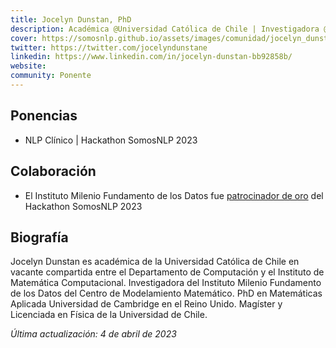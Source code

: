 ```yaml
---
title: Jocelyn Dunstan, PhD
description: Académica @Universidad Católica de Chile | Investigadora @IMFD
cover: https://somosnlp.github.io/assets/images/comunidad/jocelyn_dunstan.jpg
twitter: https://twitter.com/jocelyndunstane 
linkedin: https://www.linkedin.com/in/jocelyn-dunstan-bb92858b/
website: 
community: Ponente
---
```


## Ponencias

- NLP Clínico | Hackathon SomosNLP 2023

<EventSummary
    description="La idea es explicar por qué es un dominio interesante y sus desafíos actuales. Al asistir a esta charla aprenderás sobre las tareas clásicas de NLP en medicina y los avances en NLP clínico en Chile."
    poster="https://somosnlp.github.io/assets/images/eventos/230404_nlp_clinico.png"
    video="https://www.youtube.com/embed/GQbF1MypKIg"
    name=""
    website=""
    twitter="https://twitter.com/jocelyndunstane"
    linkedin="https://www.linkedin.com/in/jocelyn-dunstan-bb92858b/"
    github=""
    bio="Jocelyn Dunstan es académica de la Universidad Católica de Chile en vacante compartida entre el Departamento de Computación y el Instituto de Matemática Computacional. Investigadora del Instituto Milenio Fundamento de los Datos del Centro de Modelamiento Matemático. PhD en Matemáticas Aplicada Universidad de Cambridge en el Reino Unido. Magíster y Licenciada en Física de la Universidad de Chile."
    hide_personal_info=True
/>

## Colaboración

- El Instituto Milenio Fundamento de los Datos fue [patrocinador de oro](https://somosnlp.org/blog/anuncio-patrocinios) del Hackathon SomosNLP 2023


## Biografía

Jocelyn Dunstan es académica de la Universidad Católica de Chile en vacante compartida entre el Departamento de Computación y el Instituto de Matemática Computacional. Investigadora del Instituto Milenio Fundamento de los Datos del Centro de Modelamiento Matemático. PhD en Matemáticas Aplicada Universidad de Cambridge en el Reino Unido. Magíster y Licenciada en Física de la Universidad de Chile.

*Última actualización: 4 de abril de 2023*
